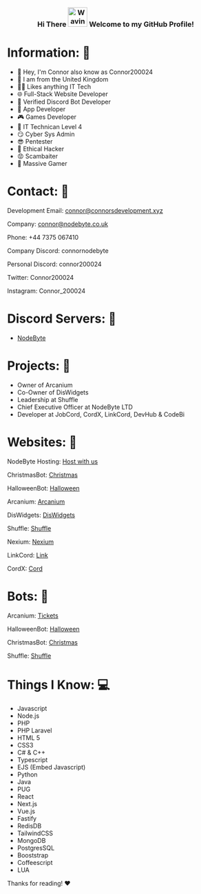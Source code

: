 <h3 align="center">
    Hi There
    <img src="https://raw.githubusercontent.com/nixin72/nixin72/master/wave.gif" 
         alt="Waving hand animated gif"
         height="45"
         width="45" />
    Welcome to my GitHub Profile!
</h3>

# Information: 🍿

- 🌱 Hey, I'm Connor also know as Connor200024
- 👀 I am from the United Kingdom
- 👨‍💻 Likes anything IT Tech
- 🌐 Full-Stack Website Developer
- 🤖 Verified Discord Bot Developer
- 🤳 App Developer
- 🎮 Games Developer
- 🥝 IT Technican Level 4
- 😏 Cyber Sys Admin
- 😎 Pentester
- 🐉 Ethical Hacker
- 😡 Scambaiter
- 🚀 Massive Gamer

# Contact: 📝

Development Email: connor@connorsdevelopment.xyz

Company: connor@nodebyte.co.uk

Phone: +44 7375 067410

Company Discord: connornodebyte

Personal Discord: connor200024

Twitter: Connor200024

Instagram: Connor_200024


# Discord Servers: 🚀

- [NodeByte](https://discord.gg/2TgjJzrxm4)

# Projects: 🔨
- Owner of Arcanium
- Co-Owner of DisWidgets
- Leadership at Shuffle
- Chief Executive Officer at NodeByte LTD 
- Developer at JobCord, CordX, LinkCord, DevHub & CodeBi


# Websites: 👀

NodeByte Hosting: [Host with us](https://nodebyte.host)

ChristmasBot: [Christmas](https://christmasbot.net)

HalloweenBot: [Halloween](https://halloweenbot.com/)

Arcanium: [Arcanium](https://arcaniumbot.xyz/)

DisWidgets: [DisWidgets](https://diswidgets.org/)

Shuffle: [Shuffle](https://shufflebot.lol/)

Nexium: [Nexium](https://nexisite.xyz/)

LinkCord: [Link](https://linkcord.lol/)

CordX: [Cord](https://cordx.ca)

# Bots: 🤖

Arcanium: [Tickets](https://discord.com/api/oauth2/authorize?client_id=993163016487063583&permissions=139586825296&scope=applications.commands%20bot)

HalloweenBot: [Halloween](https://discord.com/oauth2/authorize?client_id=852564657674649636&permissions=2147863617&scope=bot%20applications.commands)

ChristmasBot: [Christmas](https://discord.com/oauth2/authorize?client_id=791761831734804510&permissions=3492928&&scope=bot%20applications.commands)

Shuffle: [Shuffle](https://discord.com/api/oauth2/authorize?client_id=1059872016628465704&permissions=39722058893313&scope=bot%20applications.commands)


# Things I Know: 💻

- Javascript
- Node.js
- PHP 
- PHP Laravel
- HTML 5
- CSS3
- C# & C++
- Typescript
- EJS (Embed Javascript)
- Python
- Java
- PUG
- React
- Next.js
- Vue.js
- Fastify
- RedisDB
- TailwindCSS
- MongoDB
- PostgresSQL
- Booststrap
- Coffeescript
- LUA

Thanks for reading! ❤
